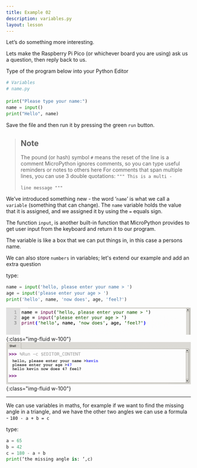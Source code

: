 ```yaml
---
title: Example 02
description: variables.py
layout: lesson
---
```


Let’s do something more interesting.

Lets make the Raspberry Pi Pico (or whichever board you are using) ask us a question, then reply back to us.

Type of the program below into your Python Editor

```python
# Variables
# name.py

print("Please type your name:")
name = input()
print("Hello", name)
```

Save the file and then run it by pressing the green `run` button.

> ## Note
> The pound (or hash) symbol `#` means the reset of the line is a comment
> MicroPython ignores comments, so you can type useful reminders or notes to others here
> For comments that span multiple lines, you can use 3 double quotations:
> `""" This is a multi -`
> 
> `line message """`

We’ve introduced something new - the word ‘`name`’ is what we call a `variable` (something that can change). The `name` variable holds the value that it is assigned, and we assigned it by using the `=` equals sign.

The function `input`, is another built-in function that MicroPython provides to get user input from the keyboard and return it to our program.

The variable is like a box that we can put things in, in this case a persons name.

We can also store `numbers` in variables; let's extend our example and add an extra question

type:
```python
name = input('hello, please enter your name > ')
age = input('please enter your age > ')
print('hello', name, 'now does', age, 'feel?')
```
![Age Program](assets/age_program.png){:class="img-fluid w-100"}
![Age Console Output](assets/age_console.png){:class="img-fluid w-100"}

---

We can use variables in maths, for example if we want to find the missing angle in a triangle, and we have the other two angles we can use a formula - `180 - a + b = c`

type:
```python
a = 65
b = 42
c = 180 - a + b 
print(‘the missing angle is: ‘,c)
```